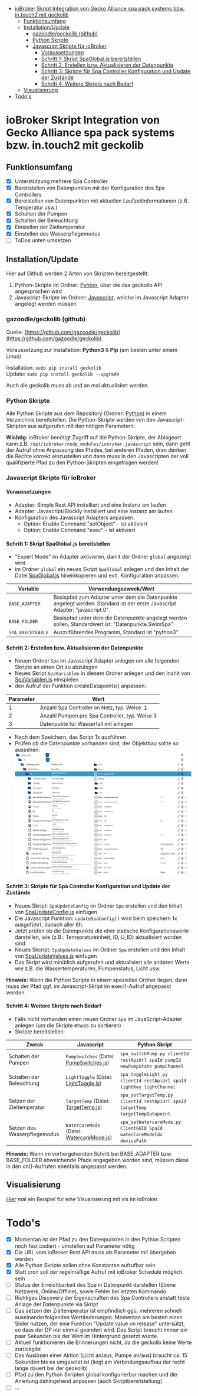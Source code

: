 <!-- TOC -->

- [ioBroker Skript Integration von Gecko Alliance spa pack systems bzw. in.touch2 mit geckolib](#iobroker-skript-integration-von-gecko-alliance-spa-pack-systems-bzw-intouch2-mit-geckolib)
  - [Funktionsumfang](#funktionsumfang)
  - [Installation/Update](#installationupdate)
    - [gazoodle/geckolib (github)](#gazoodlegeckolib-github)
    - [Python Skripte](#python-skripte)
    - [Javascript Skripte für ioBroker](#javascript-skripte-für-iobroker)
      - [Voraussetzungen](#voraussetzungen)
      - [Schritt 1: Skript SpaGlobal.js bereitstellen](#schritt-1-skript-spaglobaljs-bereitstellen)
      - [Schritt 2: Erstellen bzw. Aktualisieren der Datenpunkte](#schritt-2-erstellen-bzw-aktualisieren-der-datenpunkte)
      - [Schritt 3: Skripte für Spa Controller Konfiguration und Update der Zustände](#schritt-3-skripte-für-spa-controller-konfiguration-und-update-der-zustände)
      - [Schritt 4: Weitere Skripte nach Bedarf](#schritt-4-weitere-skripte-nach-bedarf)
  - [Visualisierung](#visualisierung)
- [Todo's](#todos)

<!-- /TOC -->

# ioBroker Skript Integration von Gecko Alliance spa pack systems bzw. in.touch2 mit geckolib

## Funktionsumfang

* [X] Unterstützung mehrere Spa Controller
* [X] Bereitstellen von Datenpunkten mit der Konfiguration des Spa Controllers
* [X] Bereistellen von Datenpunkten mit aktuellen Laufzeitinformationen (z.B. Temperatur usw.)
* [X] Schalten der Pumpen
* [X] Schalten der Beleuchtung
* [X] Einstellen der Zieltemperatur
* [X] Einstellen des Wasserpflegemodus
* [ ] ToDos unten umsetzen

## Installation/Update
Hier auf Github werden 2 Arten von Skripten bereitgestellt:
1. Python-Skripte im Ordner: [Pyhton](Python), über die das geckolib API angesprochen wird
2. Javascript-Skripte im Ordner: [Javascript](JavaScript), welche im Javascript Adapter angelegt werden müssen

### gazoodle/geckolib (github)
Quelle: [https://github.com/gazoodle/geckolib](https://github.com/gazoodle/geckolib)

Voraussetzung zur Installation: **Python3** & **Pip** (am besten unter einem Linux)

Installation: `sudo pip install geckolib`<br>
Update: `sudo pip install geckolib --upgrade`<br>

Auch die geckolib muss ab und an mal aktualisiert werden.

### Python Skripte
Alle Python Skripte aus dem Repository (Ordner: [Python](Python)) in einem Verzeichnis bereitstellen. Die Python-Skripte werden von den Javascript-Skripten aus aufgerufen mit den nötigen Parametern.<br>

**Wichtig:** ioBroker benötigt Zugriff auf die Python-Skripte, der Ablageort kann z.B. `/opt/iobroker/node_modules/iobroker.javascript` sein, dann geht der Aufruf ohne Anpassung des Pfades, bei anderen Pfaden, dran denken die Rechte korrekt einzustellen und dann muss in den Javascripten der voll qualifizierte Pfad zu den Python-Skripten eingetragen werden!


### Javascript Skripte für ioBroker
#### Voraussetzungen
* Adapter: Simple Rest API installiert und eine Instanz am laufen
* Adapter: Javascript/Blockly installiert und eine Instanz am laufen
* Konfiguration des Javascript Adapters anpassen:
  * Option: Enable Command "setObject" - ist aktiviert
  * Option: Enable Command "exec" - ist aktiviert


#### Schritt 1: Skript SpaGlobal.js bereitstellen

* "Expert Mode" im Adapter aktivieren, damit der Ordner `global` angezeigt wird
* im Ordner `global` ein neues Skript `SpaGlobal` anlegen und den Inhalt der Datei [SpaGlobal.js](JavaScript/global/SpaGlobal.js) hineinkopieren und evtl. Konfiguration anpassen:

| **Variable** | **Verwendungszweck/Wert** |
| ------------ | ----------------------------------------------------------------------------------------------------------------------------- |
| `BASE_ADAPTER` | Basispfad zum Adapter unter dem die Datenpunkte angelegt werden. Standard ist der erste Javascript Adapter: "javascript.0". |
| `BASE_FOLDER`  | Basispfad unter dem die Datenpunkte angelegt werden sollen, Standardwert ist: "Datenpunkte.SwimSpa" |
| `SPA_EXECUTEABLE` | Auszuführendes Programm, Standard ist "python3" |


#### Schritt 2: Erstellen bzw. Aktualisieren der Datenpunkte
* Neuen Ordner `Spa` im Javascript Adapter anlegen um alle folgenden Skripte an einen Ort zu abzulegen
* Neues Skript `SpaVariablen` in diesem Ordner anlegen und den Inahlt von [SpaVariablen.js](JavaScript/SpaVariablen.js) einspielen
* den Aufruf der Funktion createDatapoints() anpassen:

| **Parameter** | **Wert**                                       |
| ------------- | ---------------------------------------------- |
| 1             | Anzahl Spa Controller im Netz, typ. Weise: 1   |
| 2             | Anzahl Pumpen pro Spa Controller, typ. Weise 3 |
| 3             | Datenpukte für Wasserfall mit anlegen          |

* Nach dem Speichern, das Script 1x ausführen
* Prüfen ob die Datenpunkte vorhanden sind, der Objektbau sollte so aussehen:
![Datenpunkte im Objektbaum](doc/img/Datenpunkte_im_Objektbaum.png)


#### Schritt 3: Skripte für Spa Controller Konfiguration und Update der Zustände
* Neues Skript: `SpaUpdateConfig` im Ordner `Spa` erstellen und den Inhalt von [SpaUpdateConfig.js](JavaScript/SpaUpdateConfig.js) einfügen
* Die Javascript Funktion: `updateSpaConfig()` wird beim speichern 1x ausgeführt, danach aller 6h.
* Jetzt prüfen ob die Datenpunkte die eher statische Konfigurationswerte darstellen, wie (z.B.: Temepratureinheit, ID, U_ID) aktualisiert worden sind.
* Neues Skcript: `SpaUpdateValues` im Ordner `Spa` erstellen und den Inhalt von [SpaUpdateValues.js](JavaScript/SpaUpdateValues.js) einfügen
* Das Skript wird minütlich aufgerufen und aktualisiert alle anderen Werte wie z.B. die Wassertemperaturen, Pumpenstatus, Licht usw.

**Hinweis:** Wenn die Python Scripte in einem speziellen Ordner liegen, dann muss der Pfad ggf. im Javascript-Skript im exec()-Aufruf angepasst werden.


#### Schritt 4: Weitere Skripte nach Bedarf

* Falls nicht vorhanden einen neuen Ordner `Spa` im JavaScript-Adapter anlegen (um die Skripte etwas zu sortieren)
* Skripte bereitstellen:

| **Zweck**                    | **Javascript**              | **Python Skript**           |
| ---------------------------- | --------------------------- | --------------------------- |
| Schalten der Pumpen          | `PumpSwitches` (Datei: [PumpSwitches.js](JavaScript/PumpSwitches.js)) | `spa_switchPump.py clientId restApiUrl spaId pumpId newPumpState pumpChannel` |
| Schalten der Beleuchtung     | `LightToggle` (Datei: [LightToggle.js](JavaScript/LightToggle.js)) | `spa_toggleLight.py clientId restApiUrl spaId lightKey lightChannel` |
| Setzen der Zieltemperatur    | `TargetTemp` (Datei: [TargetTemp.js](JavaScript/TargetTemp.js)) | `spa_setTargetTemp.py clientId restApiUrl spaId targetTemp targetTempDatapoint` |
| Setzen des Wasserpflegemodus | `WatercareMode` (Datei: [WatercareMode.js](JavaScript/WatercareMode.js)) | `spa_setWatercareMode.py ClientGUID SpaId waterCareModeIdx devicePath` |


**Hinweis:** Wenn im vorhergehenden Schritt bei BASE_ADAPTER bzw. BASE_FOLDER abweichende Pfade angegeben worden sind, müssen diese in den on()-Aufrufen ebenfalls angepasst werden.

## Visualisierung

[Hier](doc/visualization.md) mal ein Beispiel für eine Visualisierung mit vis im ioBroker.

# Todo's

* [X] Momentan ist der Pfad zu den Datenpunkten in den Python Scripten noch fest codiert - umstellen auf Parameter nötig
* [X] Die URL vom ioBroker Rest API muss als Parameter mit übergeben werden
* [X] Alle Python Skripte sollen ohne Konstanten aufrufbar sein
* [X] Statt cron soll der regelmäßige Aufruf mit ioBroker Schedule möglich sein
* [ ] Status der Erreichbarkeit des Spa in Datenpunkt darstellen (Ebene Netzwerk, Online/Offline), sowie Fehler bei letzten Kommando
* [ ] Richtiges Discovery der Eigenschaften des Spa Controllers anstatt feste Anlage der Datenpunkte via Skript
* [ ] Das setzen der Zieltemperatur ist empfindlich ggü. mehreren schnell auseinanderfolgenden Wertänderungen. Momentan am besten einen Slider nutzen, der eine Funktion "Update value on release" untersützt, so dass der DP nur einmal geändert wird. Das Script braucht immer ein paar Sekunden bis der Wert im Hintergrund gesetzt wurde.
* [ ] Aktuell funktionieren die Erinnerungen nicht, da die geckolib keine Werte zurückgibt
* [ ] Das Auslösen einer Aktion (Licht an/aus, Pumpe an/aus) braucht ca. 15 Sekunden bis es umgesetzt ist (liegt am Verbindungsaufbau der recht lange dauert bei der geckolib)
* [ ] Pfad zu den Python Skripten global konfigurierbar machen und die Anleitung dahingehend anpassen (auch Skriptbereitstellung)
* [ ] ...
